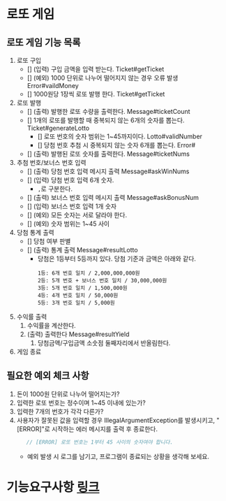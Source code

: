 # 로또 게임

## 로또 게임 기능 목록
1. 로또 구입
   - [] (입력) 구입 금액을 입력 받는다. Ticket#getTicket
   - [] (예외) 1000 단위로 나누어 떨어지지 않는 경우 오류 발생 Error#vaildMoney
   - [] 1000원당 1장씩 로또 발행 한다. Ticket#getTicket
2. 로또 발행
   - [] (출력) 발행한 로또 수량을 출력한다. Message#ticketCount
   - [] 1개의 로또를 발행할 때 중복되지 않는 6개의 숫자를 뽑는다. Ticket#generateLotto
      - [] 로또 번호의 숫자 범위는 1~45까지이다. Lotto#validNumber
      - [] 당첨 번호 추첨 시 중복되지 않는 숫자 6개를 뽑는다. Error#
   - [] (출력) 발행된 로또 숫자를 출력한다. Message#ticketNums
3. 추첨 번호/보너스 번호 입력
   - [] (출력) 당첨 번호 입력 메시지 출력 Message#askWinNums
   - [] (입력) 당첨 번호 입력 6개 숫자. 
      - `,`로 구분한다.
   - [] (출력) 보너스 번호 입력 메시지 출력 Message#askBonusNum
   - [] (입력) 보너스 번호 입력 1개 숫자 
   - [] (예외) 모든 숫자는 서로 달라야 한다.
   - [] (예외) 숫자 범위는 1~45 사이
4. 당첨 통계 출력
   - [] 당첨 여부 판별
   - [] (출력) 통계 출력 Message#resultLotto
      - 당첨은 1등부터 5등까지 있다. 당첨 기준과 금액은 아래와 같다.
         ```
         1등: 6개 번호 일치 / 2,000,000,000원
         2등: 5개 번호 + 보너스 번호 일치 / 30,000,000원
         3등: 5개 번호 일치 / 1,500,000원
         4등: 4개 번호 일치 / 50,000원
         5등: 3개 번호 일치 / 5,000원
         ```
5. 수익률 출력
   1. 수익률을 계산한다. 
   2. (출력) 출력한다 Message#resultYield
      1. 당첨금액/구입금액 소숫점 둘째자리에서 반올림한다.
6. 게임 종료

## 필요한 예외 체크 사항
   1. 돈이 1000원 단위로 나누어 떨어지는가?
   2. 입력한 로또 번호는 정수이며 1~45 이내에 있는가?
   3. 입력한 7개의 번호가 각각 다른가?
   4. 사용자가 잘못된 값을 입력할 경우 IllegalArgumentException를 발생시키고, "[ERROR]"로 시작하는 에러 메시지를 출력 후 종료한다.
      ```java
         // [ERROR] 로또 번호는 1부터 45 사이의 숫자여야 합니다.
      ```
      - 예외 발생 시 로그를 남기고, 프로그램이 종료되는 상황을 생각해 보세요.

# 기능요구사항 [링크](../README.md)